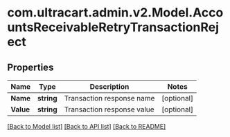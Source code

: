 
# com.ultracart.admin.v2.Model.AccountsReceivableRetryTransactionReject

## Properties

Name | Type | Description | Notes
------------ | ------------- | ------------- | -------------
**Name** | **string** | Transaction response name | [optional] 
**Value** | **string** | Transaction response value | [optional] 

[[Back to Model list]](../README.md#documentation-for-models)
[[Back to API list]](../README.md#documentation-for-api-endpoints)
[[Back to README]](../README.md)

